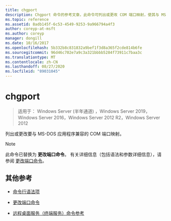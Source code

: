 ```yaml
---
title: chgport
description: Chgport 命令的参考文章，此命令可列出或更改 COM 端口映射，使其与 MS-DOS 应用程序兼容。
ms.topic: reference
ms.assetid: 8adb145f-6c53-4549-9253-9a966794a4f3
author: coreyp-at-msft
ms.author: coreyp
manager: dongill
ms.date: 10/16/2017
ms.openlocfilehash: 5b332b8c831832a9bef1f3d8a365f2cde814b6fe
ms.sourcegitcommit: 96d46c702e7a9c3a321bbbb5284f73911c7baa3c
ms.translationtype: MT
ms.contentlocale: zh-CN
ms.lasthandoff: 08/27/2020
ms.locfileid: "89031045"
---
```

# <a name="chgport"></a>chgport

> 适用于： Windows Server (半年通道) ，Windows Server 2019，Windows Server 2016，Windows Server 2012 R2，Windows Server 2012

列出或更改要与 MS-DOS 应用程序兼容的 COM 端口映射。

> [!NOTE]
> 此命令已替换为 **更改端口命令**。 有关详细信息（包括语法和参数详细信息），请参阅 [更改端口命令](change-port.md)。

## <a name="additional-references"></a>其他参考

- [命令行语法项](command-line-syntax-key.md)

- [更改端口命令](change-port.md)

- [远程桌面服务（终端服务）命令参考](remote-desktop-services-terminal-services-command-reference.md)

